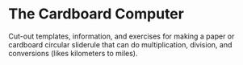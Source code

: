 The Cardboard Computer
======================

Cut-out templates, information, and exercises for making a paper or cardboard circular sliderule that can do multiplication, division, and conversions (likes kilometers to miles).

